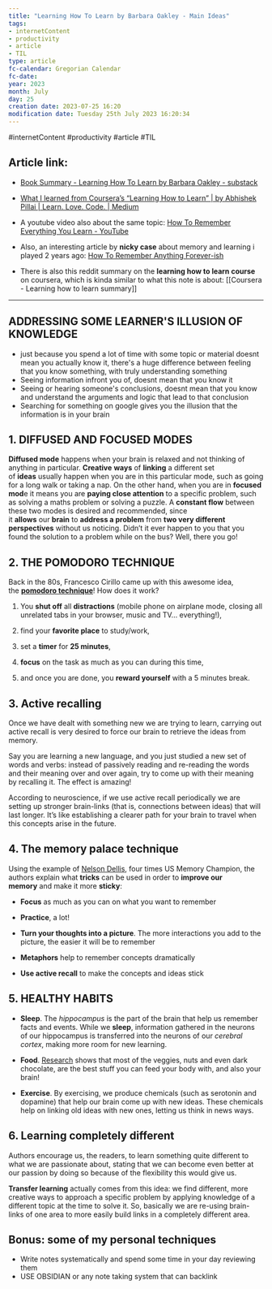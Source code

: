 ```yaml
---
title: "Learning How To Learn by Barbara Oakley - Main Ideas"
tags:
- internetContent
- productivity
- article
- TIL
type: article
fc-calendar: Gregorian Calendar
fc-date: 
year: 2023
month: July
day: 25
creation date: 2023-07-25 16:20
modification date: Tuesday 25th July 2023 16:20:34
---
```


#internetContent  #productivity #article #TIL 
## Article link:

- [Book Summary - Learning How To Learn by Barbara Oakley - substack](https://learningcube.substack.com/p/book-summary-learning-how-to-learn)

- [What I learned from Coursera’s “Learning How to Learn” | by Abhishek Pillai | Learn. Love. Code. | Medium](https://medium.com/learn-love-code/learnings-from-learning-how-to-learn-19d149920dc4)

- A youtube video also about the same topic: [How To Remember Everything You Learn - YouTube](https://www.youtube.com/watch?v=V-UvSKe8jW4)

- Also, an interesting article by **nicky case** about memory and learning i played 2 years ago:  [How To Remember Anything Forever-ish](https://ncase.me/remember/)

- There is also this reddit summary on the **learning how to learn course** on coursera, which is kinda similar to what this note is about: [[Coursera - Learning how to learn summary]]
_____

## ADDRESSING SOME LEARNER'S ILLUSION OF KNOWLEDGE 

- just because you spend a lot of time with some topic or material doesnt mean you actually know it, there's a huge difference between feeling that you know something, with truly understanding something 
- Seeing information infront you of, doesnt mean that you know it 
- Seeing or hearing someone's conclusions, doesnt mean that you know and understand the arguments and logic that lead to that conclusion 
- Searching for something on google gives you the illusion that the information is in your brain 


## 1. DIFFUSED AND FOCUSED MODES

**Diffused mode** happens when your brain is relaxed and not thinking of anything in particular. **Creative** **ways** of **linking** a different set of **ideas** usually happen when you are in this particular mode, such as going for a long walk or taking a nap. On the other hand, when you are in **focused mod**e it means you are **paying close attention** to a specific problem, such as solving a maths problem or solving a puzzle. A **constant flow** between these two modes is desired and recommended, since it **allows** our **brain** to **address a problem** from **two very different perspectives** without us noticing. Didn’t it ever happen to you that you found the solution to a problem while on the bus? Well, there you go!

## 2. THE POMODORO TECHNIQUE

Back in the 80s, Francesco Cirillo came up with this awesome idea, the **[pomodoro technique](https://www.youtube.com/watch?v=dnt2lTdcn8g)**! How does it work?

1. You **shut off** all **distractions** (mobile phone on airplane mode, closing all unrelated tabs in your browser, music and TV… everything!),
    
2. find your **favorite place** to study/work,
    
3. set a **timer** for **25 minutes**,
    
4. **focus** on the task as much as you can during this time,
    
5. and once you are done, you **reward yourself** with a 5 minutes break.

## 3. Active recalling 

Once we have dealt with something new we are trying to learn, carrying out active recall is very desired to force our brain to retrieve the ideas from memory.

Say you are learning a new language, and you just studied a new set of words and verbs: instead of passively reading and re-reading the words and their meaning over and over again, try to come up with their meaning by recalling it. The effect is amazing!

According to neuroscience, if we use active recall periodically we are setting up stronger brain-links (that is, connections between ideas) that will last longer. It’s like establishing a clearer path for your brain to travel when this concepts arise in the future.

## 4. The memory palace technique 

Using the example of [Nelson Dellis](https://en.wikipedia.org/wiki/Nelson_Dellis), four times US Memory Champion, the authors explain what **tricks** can be used in order to **improve our memory** and make it more **sticky**:

- **Focus** as much as you can on what you want to remember
    
- **Practice**, a lot!
    
- **Turn your thoughts into a picture**. The more interactions you add to the picture, the easier it will be to remember
    
- **Metaphors** help to remember concepts dramatically
    
- **Use active recall** to make the concepts and ideas stick

## 5. HEALTHY HABITS

- **Sleep**. The _hippocampus_ is the part of the brain that help us remember facts and events. While we **sleep**, information gathered in the neurons of our hippocampus is transferred into the neurons of our _cerebral cortex_, making more room for new learning.
    

- **Food**. [Research](https://www.health.harvard.edu/blog/your-brain-on-chocolate-2017081612179) shows that most of the veggies, nuts and even dark chocolate, are the best stuff you can feed your body with, and also your brain!
    
- **Exercise**. By exercising, we produce chemicals (such as serotonin and dopamine) that help our brain come up with new ideas. These chemicals help on linking old ideas with new ones, letting us think in news ways.

## 6. Learning completely different 

Authors encourage us, the readers, to learn something quite different to what we are passionate about, stating that we can become even better at our passion by doing so because of the flexibility this would give us.

**Transfer learning** actually comes from this idea: we find different, more creative ways to approach a specific problem by applying knowledge of a different topic at the time to solve it. So, basically we are re-using brain-links of one area to more easily build links in a completely different area.

## Bonus: some of my personal techniques 

- Write notes systematically and spend some time in your day reviewing them 
- USE OBSIDIAN or any note taking system that can backlink 
